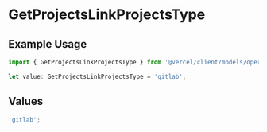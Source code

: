 # GetProjectsLinkProjectsType

## Example Usage

```typescript
import { GetProjectsLinkProjectsType } from '@vercel/client/models/operations';

let value: GetProjectsLinkProjectsType = 'gitlab';
```

## Values

```typescript
'gitlab';
```
